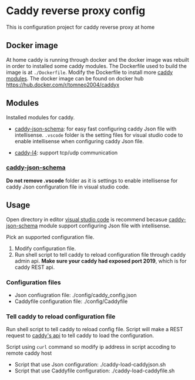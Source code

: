 # Caddy reverse proxy config

This is configuration project for caddy reverse proxy at home

## Docker image

At home caddy is running through docker and the docker image was rebuilt in order to installed
some caddy modules.
The Dockerfile used to build the image is at `./Dockerfile`. Modify the Dockerfile to install more [caddy modules](https://caddyserver.com/docs/modules/).
The docker image can be found on docker hub https://hub.docker.com/r/tomneo2004/caddyx

## Modules

Installed modules for caddy.

- [caddy-json-schema](https://github.com/abiosoft/caddy-json-schema): for easy fast configuring caddy Json file with intellisense. `.vscode` folder is the setting files for visual studio code to enable intellisense when configuring caddy Json file.

- [caddy-l4](https://github.com/mholt/caddy-l4): support tcp/udp communication

### [caddy-json-schema](https://github.com/abiosoft/caddy-json-schema)

**Do not remove .vscode** folder as it is settings to enable intellisense for caddy Json configuration file in visual studio code.

## Usage

Open directory in editor [visual studio code](https://code.visualstudio.com/) is recommend becasue [caddy-json-schema](https://github.com/abiosoft/caddy-json-schema) module support configuring Json file with intellisense.

Pick an supported configuration file.

1. Modify configuration file.
2. Run shell script to tell caddy to reload configuration file through caddy admin api. **Make sure your caddy had exposed port 2019**, which is for caddy REST api.

### Configuration files

- Json confiugration file: ./config/caddy_config.json
- Caddyfile configuration file: ./config/Caddyfile

### Tell caddy to reload configuration file

Run shell script to tell caddy to reload config file. Script will make a REST request to [caddy's api](https://caddyserver.com/docs/api)
to tell caddy to load the configuration.

Script using `curl` command so modify ip address in script accoding to remote caddy host

- Script that use Json configuration: ./caddy-load-caddyjson.sh
- Script that use Caddyfile configuration: ./caddy-load-caddyfile.sh
